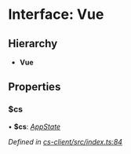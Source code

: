 # Interface: Vue

## Hierarchy

* **Vue**

## Properties

###  $cs

• **$cs**: *[AppState](../classes/_cs_client_src_services_app_state_.appstate.md)*

*Defined in [cs-client/src/index.ts:84](https://github.com/RichardHovenkamp/csnext/blob/c891e154/packages/cs-client/src/index.ts#L84)*
